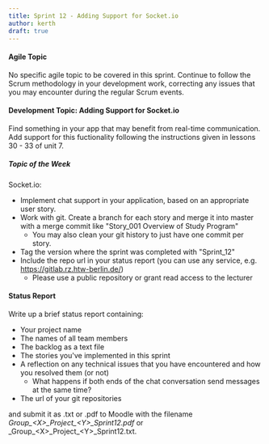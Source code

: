 ```yaml
---
title: Sprint 12 - Adding Support for Socket.io
author: kerth
draft: true
---
```


#### Agile Topic

No specific agile topic to be covered in this sprint. Continue to follow the Scrum methodology in your development work, correcting any issues that
you may encounter during the regular Scrum events.

#### Development Topic: Adding Support for Socket.io

Find something in your app that may benefit from real-time communication. Add support for this fuctionality following the instructions given in
lessons 30 - 33 of unit 7.

##### Topic of the Week

Socket.io:  

- Implement chat support in your application, based on an appropriate user story.
- Work with git. Create a branch for each story and merge it into master with a merge commit like "Story_001 Overview of Study Program"
  - You may also clean your git history to just have one commit per story.
- Tag the version where the sprint was completed with "Sprint_12"
- Include the repo url in your status report (you can use any service, e.g. https://gitlab.rz.htw-berlin.de/)
  - Please use a public repository or grant read access to the lecturer

#### Status Report

Write up a brief status report containing:

- Your project name
- The names of all team members
- The backlog as a text file
- The stories you've implemented in this sprint
- A reflection on any technical issues that you have encountered and how you resolved them (or not)
  - What happens if both ends of the chat conversation send messages at the same time?
- The url of your git repositories

and submit it as .txt or .pdf to Moodle with the filename _Group\_\<X\>\_Project\_\<Y\>\_Sprint12.pdf_ or
_Group\_\<X\>\_Project\_\<Y\>\_Sprint12.txt.
